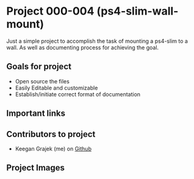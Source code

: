 # Project 000-004 (ps4-slim-wall-mount)

Just a simple project to accomplish the task of mounting a ps4-slim to a wall. As well as documenting process for achieving the goal.

## Goals for project

- Open source the files
- Easily Editable and customizable
- Establish/initiate correct format of documentation

## Important links

## Contributors to project
- Keegan Grajek (me) on [Github](https://github.com/Keegangrajek)

## Project Images

<!-- <img src="/files/ps4-controller-wall-mount-drawing-1.png" width=700>
<img src="/files/view-1.png" width=400>
<img src="/files/view-2.png" width=400>
<img src="/files/view-3.png" width=400>
<img src="/files/view-4.png" width=400>
<img src="/files/printing-photo.png" width=400>
<img src="/files/20221011_224217.jpg" width=400>
<img src="/files/printed-view.jpg" width=400>
<img src="/files/printed-demo-1.jpg" width=400>
<img src="/files/printed-demo-2.jpg" width=400>
<img src="/files/command-strips.jpg" width=400>
<img src="/files/command-strips-placed.jpg" width=400>
<img src="/files/placement.jpg" width=400>
<img src="/files/placement-controller.jpg" width=400>
<img src="/files/cura-photo.png" width=400>
<img src="/files/cad-software-photo.JPG" width=400> -->
